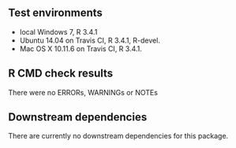 ## Test environments
* local Windows 7, R 3.4.1
* Ubuntu 14.04 on Travis CI, R 3.4.1, R-devel.
* Mac OS X 10.11.6 on Travis CI, R 3.4.1.

## R CMD check results
There were no ERRORs, WARNINGs or NOTEs

## Downstream dependencies
There are currently no downstream dependencies for this package.
